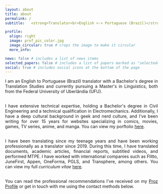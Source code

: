 ```yaml
---
layout: about
title: about
permalink: /
subtitle: 	<strong>Translator<br>English <-> Portuguese (Brazil)</strong>

profile:
  align: right
  image: prof_pic_color.jpg
  image_circular: true # crops the image to make it circular
  more_info:

news: false # includes a list of news items
selected_papers: false # includes a list of papers marked as "selected={true}"
social: true # includes social icons at the bottom of the page
---
```


<div style="text-align: justify">
I am an English to Portuguese (Brazil) translator with a Bachelor's degree in Translation Studies and currently pursuing a Master's in Linguistics, both from the Federal University of Uberlândia (UFU).<br><br>

I have extensive technical expertise, holding a Bachelor's degree in Civil Engineering and a technical qualification in Electromechanics. Additionally, I have a deep cultural background in geek and nerd culture, and I’ve been writing for over 15 years for websites specializing in comics, movies, games, TV series, anime, and manga. You can view my porftolio <a href='https://heidercarlos.com/portfolio'>here</a>.<br><br>

I have been translating since my teenage years and have been working professionally as a translator since 2019. During this time, I have translated documents, academic articles, financial reports, subtitled videos, and performed MTPE. I have worked with international companies such as Flitto, JuneFirst, Appen, OneForma, PGLS, and Transphere, among others. You can view my full <em>curriculum vitae</em> <a href='https://heidercarlos.com/cv'>here</a>.<br><br>

You can read the professional recommendations I’ve received on my <a href='https://www.proz.com/profile/2679500'>Proz Profile</a> or get in touch with me using the contact methods below.

</div>
